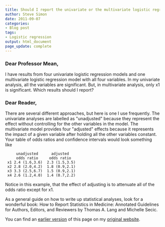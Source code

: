 ```yaml
---
title: Should I report the univariate or the multivariate logistic regression analysis?
author: Steve Simon
date: 2011-09-07
categories:
- Blog post
tags:
- Logistic regression
output: html_document
page_update: complete
---
```


### Dear Professor Mean,

I have results from four univariate logistic regression models and one multivariate logistic regression model with all four variables. In my univariate analysis, all the variables are significant. But, in multivariate analysis, only x1 is significant. Which results should I report?

<!---More--->

### Dear Reader,

There are several different approaches, but here is one I use frequently. The univariate analyses are labelled as "unadjusted" because they represent the effect without controlling for the other variables in the model. The multivariate model provides four "adjusted" effects because it represents the impact of a given variable after holding all the other variables constant. Your table of odds ratios and confidence intervals would look something like

```
     unadjusted      adjusted
     odds ratio     odds ratio
 x1 2.4 (1.6,3.6)  2.3 (1.5,3.5)
 x2 2.8 (2.0,4.2)  1.8 (0.9,2.1)
 x3 3.3 (2.5,6.7)  1.5 (0.9,2.1)
 x4 2.6 (1.2,4.0)  1.4 (0.7,2.2)
```

Notice in this example, that the effect of adjusting is to attenuate all of the odds ratio except for x1.

As a general guide on how to write up statistical analyses, look for a wonderful book: How to Report Statistics in Medicine: Annotated Guidelines for Authors, Editors, and Reviewers by Thomas A. Lang and Michelle Secic.

You can find an [earlier version][sim1] of this page on my [original website][sim2].

[sim1]: http://www.pmean.com/11/report.html
[sim2]: http://www.pmean.com/original_site.html 
